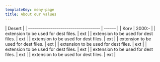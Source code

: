 ```yaml
---
templateKey: meny-page
title: About our values
---
```

| Desert                        |
| ------------------------------------ | ------ |
| Korv                                 | 2000:- |
| extension to be used for dest files. | ext    |
| extension to be used for dest files. | ext    |
| extension to be used for dest files. | ext    |
| extension to be used for dest files. | ext    |
| extension to be used for dest files. | ext    |
| extension to be used for dest files. | ext    |
| extension to be used for dest files. | ext    |
| extension to be used for dest files. | ext    |
